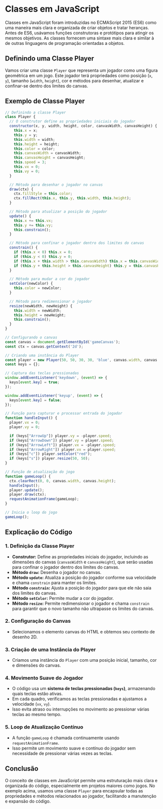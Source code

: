 # Classes em JavaScript

Classes em JavaScript foram introduzidas no ECMAScript 2015 (ES6) como uma maneira mais clara e organizada de criar objetos e tratar heranças. Antes de ES6, usávamos funções construtoras e protótipos para atingir os mesmos objetivos. As classes fornecem uma sintaxe mais clara e similar à de outras linguagens de programação orientadas a objetos.

## Definindo uma Classe Player

Vamos criar uma classe `Player` que representa um jogador como uma figura geométrica em um jogo. Este jogador terá propriedades como posição (`x`, `y`), tamanho (`width`, `height`), cor e métodos para desenhar, atualizar e confinar-se dentro dos limites do canvas.

## Exemplo de Classe Player

```js
// Definindo a classe Player
class Player {
  // O construtor define as propriedades iniciais do jogador
  constructor(x, y, width, height, color, canvasWidth, canvasHeight) {
    this.x = x;
    this.y = y;
    this.width = width;
    this.height = height;
    this.color = color;
    this.canvasWidth = canvasWidth;
    this.canvasHeight = canvasHeight;
    this.speed = 3;
    this.vx = 0;
    this.vy = 0;
  }

  // Método para desenhar o jogador no canvas
  draw(ctx) {
    ctx.fillStyle = this.color;
    ctx.fillRect(this.x, this.y, this.width, this.height);
  }

  // Método para atualizar a posição do jogador
  update() {
    this.x += this.vx;
    this.y += this.vy;
    this.constrain();
  }

  // Método para confinar o jogador dentro dos limites do canvas
  constrain() {
    if (this.x < 0) this.x = 0;
    if (this.y < 0) this.y = 0;
    if (this.x + this.width > this.canvasWidth) this.x = this.canvasWidth - this.width;
    if (this.y + this.height > this.canvasHeight) this.y = this.canvasHeight - this.height;
  }

  // Método para mudar a cor do jogador
  setColor(newColor) {
    this.color = newColor;
  }

  // Método para redimensionar o jogador
  resize(newWidth, newHeight) {
    this.width = newWidth;
    this.height = newHeight;
    this.constrain();
  }
}

// Configurando o canvas
const canvas = document.getElementById('gameCanvas');
const ctx = canvas.getContext('2d');

// Criando uma instância do Player
const player = new Player(50, 50, 30, 30, 'blue', canvas.width, canvas.height);
const keys = {};

// Captura das teclas pressionadas
window.addEventListener('keydown', (event) => {
  keys[event.key] = true;
});

window.addEventListener('keyup', (event) => {
  keys[event.key] = false;
});

// Função para capturar e processar entrada do jogador
function handleInput() {
  player.vx = 0;
  player.vy = 0;

  if (keys["ArrowUp"]) player.vy = -player.speed;
  if (keys["ArrowDown"]) player.vy = player.speed;
  if (keys["ArrowLeft"]) player.vx = -player.speed;
  if (keys["ArrowRight"]) player.vx = player.speed;
  if (keys["c"]) player.setColor("red");
  if (keys["s"]) player.resize(50, 50);
}

// Função de atualização do jogo
function gameLoop() {
  ctx.clearRect(0, 0, canvas.width, canvas.height);
  handleInput();
  player.update();
  player.draw(ctx);
  requestAnimationFrame(gameLoop);
}

// Inicia o loop do jogo
gameLoop();
```

## Explicação do Código

### 1. Definição da Classe Player

- **Construtor:** Define as propriedades iniciais do jogador, incluindo as dimensões do canvas (`canvasWidth` e `canvasHeight`), que serão usadas para confinar o jogador dentro dos limites do canvas.
- **Método `draw`:** Desenha o jogador no canvas.
- **Método `update`:** Atualiza a posição do jogador conforme sua velocidade e chama `constrain` para manter os limites.
- **Método `constrain`:** Ajusta a posição do jogador para que ele não saia dos limites do canvas.
- **Método `setColor`:** Permite mudar a cor do jogador.
- **Método `resize`:** Permite redimensionar o jogador e chama `constrain` para garantir que o novo tamanho não ultrapasse os limites do canvas.

### 2. Configuração do Canvas

- Selecionamos o elemento canvas do HTML e obtemos seu contexto de desenho 2D.

### 3. Criação de uma Instância do Player

- Criamos uma instância do `Player` com uma posição inicial, tamanho, cor e dimensões do canvas.

### 4. Movimento Suave do Jogador

- O código usa um **sistema de teclas pressionadas (`keys`)**, armazenando quais teclas estão ativas.
- Em cada quadro, verificamos as teclas pressionadas e ajustamos a velocidade (`vx`, `vy`).
- Isso evita atraso ou interrupções no movimento ao pressionar várias teclas ao mesmo tempo.

### 5. Loop de Atualização Contínuo

- A função `gameLoop` é chamada continuamente usando `requestAnimationFrame`.
- Isso permite um movimento suave e contínuo do jogador sem necessidade de pressionar várias vezes as teclas.

## Conclusão

O conceito de classes em JavaScript permite uma estruturação mais clara e organizada do código, especialmente em projetos maiores como jogos. No exemplo acima, usamos uma classe `Player` para encapsular todas as propriedades e métodos relacionados ao jogador, facilitando a manutenção e expansão do código.